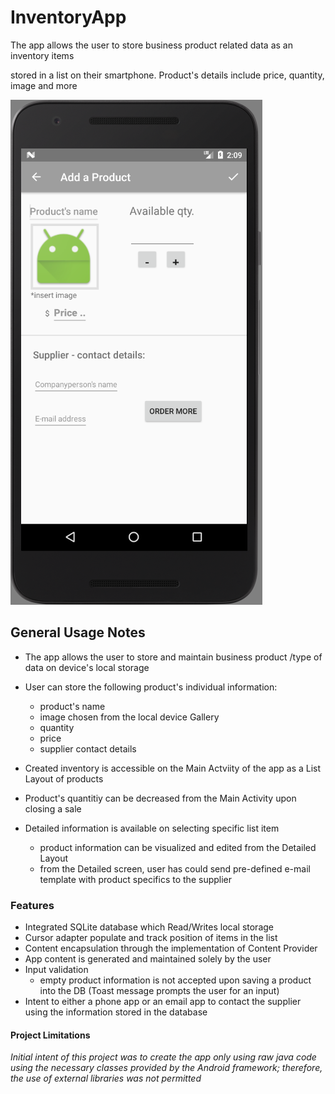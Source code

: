 # InventoryApp

The app allows the user to store business product related data as an inventory items  

stored in a list on their smartphone. Product's details include price, quantity, image and more  

![alt text](https://github.com/skorudzhiev/InventoryApp/blob/master/InventoryApp%20-%20Nexus_5X_API_24_5554.png)

## General Usage Notes

* The app allows the user to store and maintain business product /type of data on device's local storage
* User can store the following product's individual information: 
  * product's name
  * image chosen from the local device Gallery
  * quantity
  * price
  * supplier contact details

* Created inventory is accessible on the Main Actviity of the app as a List Layout of products
* Product's quantitiy can be decreased from the Main Activity upon closing a sale
* Detailed information is available on selecting specific list item
  * product information can be visualized and edited from the Detailed Layout
  * from the Detailed screen, user has could send pre-defined e-mail template with product specifics to the supplier

### Features 

* Integrated SQLite database which Read/Writes local storage
* Cursor adapter populate and track position of items in the list
* Content encapsulation through the implementation of Content Provider
* App content is generated and maintained solely by the user
* Input validation
  * empty product information is not accepted upon saving a product into the DB (Toast message prompts the user for an input)
* Intent to either a phone app or an email app to contact the supplier using the information stored in the database

#### Project Limitations
*Initial intent of this project was to create the app only using raw java code using the necessary classes provided by the Android framework;
therefore, the use of external libraries was not permitted*
